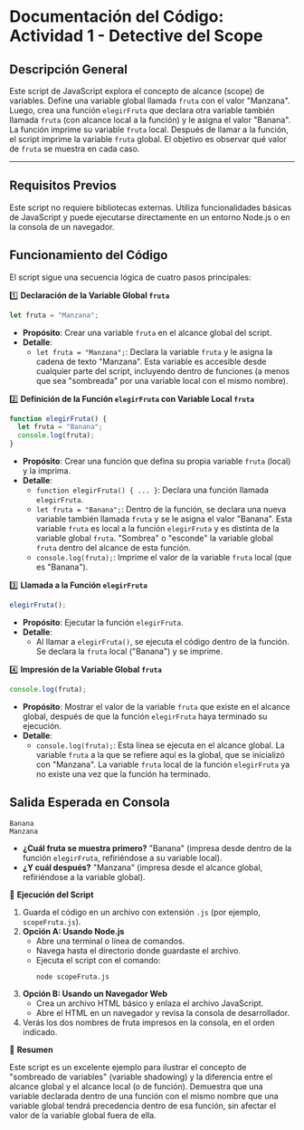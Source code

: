 # Documentación del Código: Actividad 1 - Detective del Scope

## Descripción General

Este script de JavaScript explora el concepto de alcance (scope) de variables. Define una variable global llamada `fruta` con el valor "Manzana". Luego, crea una función `elegirFruta` que declara otra variable también llamada `fruta` (con alcance local a la función) y le asigna el valor "Banana". La función imprime su variable `fruta` local. Después de llamar a la función, el script imprime la variable `fruta` global. El objetivo es observar qué valor de `fruta` se muestra en cada caso.

---

## Requisitos Previos

Este script no requiere bibliotecas externas. Utiliza funcionalidades básicas de JavaScript y puede ejecutarse directamente en un entorno Node.js o en la consola de un navegador.

## Funcionamiento del Código

El script sigue una secuencia lógica de cuatro pasos principales:

1️⃣ **Declaración de la Variable Global `fruta`**

```js
let fruta = "Manzana";
```

*   **Propósito**: Crear una variable `fruta` en el alcance global del script.
*   **Detalle**:
    *   `let fruta = "Manzana";`: Declara la variable `fruta` y le asigna la cadena de texto "Manzana". Esta variable es accesible desde cualquier parte del script, incluyendo dentro de funciones (a menos que sea "sombreada" por una variable local con el mismo nombre).

2️⃣ **Definición de la Función `elegirFruta` con Variable Local `fruta`**

```js
function elegirFruta() {
  let fruta = "Banana";
  console.log(fruta);
}
```

*   **Propósito**: Crear una función que defina su propia variable `fruta` (local) y la imprima.
*   **Detalle**:
    *   `function elegirFruta() { ... }`: Declara una función llamada `elegirFruta`.
    *   `let fruta = "Banana";`: Dentro de la función, se declara una nueva variable también llamada `fruta` y se le asigna el valor "Banana". Esta variable `fruta` es local a la función `elegirFruta` y es distinta de la variable global `fruta`. "Sombrea" o "esconde" la variable global `fruta` dentro del alcance de esta función.
    *   `console.log(fruta);`: Imprime el valor de la variable `fruta` local (que es "Banana").

3️⃣ **Llamada a la Función `elegirFruta`**

```js
elegirFruta();
```

*   **Propósito**: Ejecutar la función `elegirFruta`.
*   **Detalle**:
    *   Al llamar a `elegirFruta()`, se ejecuta el código dentro de la función. Se declara la `fruta` local ("Banana") y se imprime.

4️⃣ **Impresión de la Variable Global `fruta`**

```js
console.log(fruta);
```

*   **Propósito**: Mostrar el valor de la variable `fruta` que existe en el alcance global, después de que la función `elegirFruta` haya terminado su ejecución.
*   **Detalle**:
    *   `console.log(fruta);`: Esta línea se ejecuta en el alcance global. La variable `fruta` a la que se refiere aquí es la global, que se inicializó con "Manzana". La variable `fruta` local de la función `elegirFruta` ya no existe una vez que la función ha terminado.

## Salida Esperada en Consola

```
Banana
Manzana
```

*   **¿Cuál fruta se muestra primero?** "Banana" (impresa desde dentro de la función `elegirFruta`, refiriéndose a su variable local).
*   **¿Y cuál después?** "Manzana" (impresa desde el alcance global, refiriéndose a la variable global).

🚀 **Ejecución del Script**

1.  Guarda el código en un archivo con extensión `.js` (por ejemplo, `scopeFruta.js`).
2.  **Opción A: Usando Node.js**
    *   Abre una terminal o línea de comandos.
    *   Navega hasta el directorio donde guardaste el archivo.
    *   Ejecuta el script con el comando:
        ```bash
        node scopeFruta.js
        ```
3.  **Opción B: Usando un Navegador Web**
    *   Crea un archivo HTML básico y enlaza el archivo JavaScript.
    *   Abre el HTML en un navegador y revisa la consola de desarrollador.
4.  Verás los dos nombres de fruta impresos en la consola, en el orden indicado.

🏁 **Resumen**

Este script es un excelente ejemplo para ilustrar el concepto de "sombreado de variables" (variable shadowing) y la diferencia entre el alcance global y el alcance local (o de función). Demuestra que una variable declarada dentro de una función con el mismo nombre que una variable global tendrá precedencia dentro de esa función, sin afectar el valor de la variable global fuera de ella.